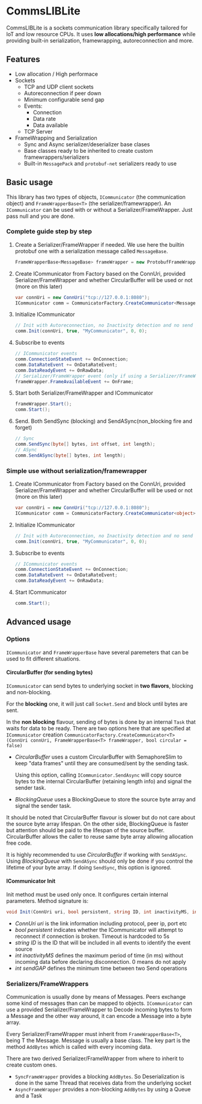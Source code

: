 ﻿# CommsLIBLite
CommsLIBLite is a sockets communication library specifically tailored for IoT and low resource CPUs. It uses **low allocations/high performance** while providing built-in serialization, framewrapping, autoreconnection and more.

## Features
* Low allocation / High performace
* Sockets
  * TCP and UDP client sockets
  * Autoreconnection if peer down
  * Minimum configurable send gap
  * Events:
    * Connection
    * Data rate
    * Data available
  * TCP Server
* FrameWrapping and Serialization
  * Sync and Async serializer/deserializer base clases
  * Base classes ready to be inherited to create custom framewrappers/serializers
  * Built-in `MessagePack` and `protobuf-net` serializers ready to use

## Basic usage
This library has two types of objects, `ICommunicator` (the communication object) and `FrameWrapperBase<T>` (the serializer/framewrapper).
An `ICommunicator` can be used with or without a Serializer/FrameWrapper. Just pass null and you are done.

### Complete guide step by step
1. Create a Serializer/FrameWrapper if needed. We use here the builtin protobuf one with a serialization message called ``MessageBase``.
    ```csharp
    FrameWrapperBase<MessageBase> frameWrapper = new ProtobufFrameWrapper<MessageBase>(true);
    ```
2. Create ICommunicator from Factory based on the ConnUri, provided Serializer/FrameWrapper and whether CircularBuffer will be used or not (more on this later)
    ``` csharp
    var connUri = new ConnUri("tcp://127.0.0.1:8080");
    ICommunicator comm = CommunicatorFactory.CreateCommunicator<MessageBase>(connUri, frameWrapper, false);
    ```
3. Initialize ICommunicator
    ``` csharp
    // Init with Autoreconnection, no Inactivity detection and no send gap
    comm.Init(connUri, true, "MyCommunicator", 0, 0);
    ```
4. Subscribe to events
    ``` csharp
    // ICommunicator events
    comm.ConnectionStateEvent += OnConnection;
    comm.DataRateEvent += OnDataRateEvent;
    comm.DataReadyEvent += OnRawData;
    // Serializer/FrameWrapper event (only if using a Serializer/FrameWrapper)
    frameWrapper.FrameAvailableEvent += OnFrame;
    ```
5. Start both Serializer/FrameWrapper and ICommunicator
    ``` csharp
    frameWrapper.Start();
    comm.Start();
    ```
6. Send. Both SendSync (blocking) and SendASync(non_blocking fire and forget)
    ``` csharp
    // Sync
    comm.SendSync(byte[] bytes, int offset, int length);
    // ASync
    comm.SendASync(byte[] bytes, int length);
    ```

### Simple use without serialization/framewrapper
1. Create ICommunicator from Factory based on the ConnUri, provided Serializer/FrameWrapper and whether CircularBuffer will be used or not (more on this later)
    ``` csharp
    var connUri = new ConnUri("tcp://127.0.0.1:8080");
    ICommunicator comm = CommunicatorFactory.CreateCommunicator<object>(connUri, null, false);
    ```
2. Initialize ICommunicator
    ``` csharp
    // Init with Autoreconnection, no Inactivity detection and no send gap
    comm.Init(connUri, true, "MyCommunicator", 0, 0);
    ```
4. Subscribe to events
    ``` csharp
    // ICommunicator events
    comm.ConnectionStateEvent += OnConnection;
    comm.DataRateEvent += OnDataRateEvent;
    comm.DataReadyEvent += OnRawData;
    ```
5. Start ICommunicator
    ``` csharp
    comm.Start();
    ```

## Advanced usage
### Options 
`ICommunicator` and `FrameWrapperBase` have several paremeters that can be used to fit different situations.

#### CircularBuffer (for sending bytes)
`ICommunicator` can send bytes to underlying socket in **two flavors**, blocking and non-blocking.

For the __blocking__ one, it will just call `Socket.Send` and block until bytes are sent.

In the __non blocking__ flavour, sending of bytes is done by an internal `Task` that waits for data to be ready. There are two options here that are specified at `ICommunicator` creation `CommunicatorFactory.CreateCommunicator<T>(ConnUri connUri, FrameWrapperBase<T> frameWrapper, bool circular = false)`

* _CircularBuffer_ uses a custom CircularBuffer with SemaphoreSlim to keep "data frames" until they are consumed/sent by the sending task.
    
    Using this option, calling `ICommunicator.SendAsync` will copy source bytes to the internal CircularBuffer (retaining length info) and signal the sender task.
* _BlockingQueue_ uses a BlockingQueue to store the source byte array and signal the sender task. 

It should be noted that CircularBuffer flavour is slower but do not care about the source byte array lifespan. On the other side, BlockingQueue is faster but attention should be paid to the lifespan of the source buffer.
CircularBuffer allows the caller to reuse same byte array allowing allocation free code.

It is highly recommended tu use _CircularBuffer_ if working with `SendASync`. Using _BlockingQueue_ with `SendASync` should only be done if you control the lifetime of your byte array.
If doing `SendSync`, this option is ignored.

#### ICommunicator Init
Init method must be used only once. It configures certain internal parameters.
Method signature is: 
```csharp
void Init(ConnUri uri, bool persistent, string ID, int inactivityMS, int sendGAP = 0);
```

* _ConnUri uri_ is the link information including protocol, peer ip, port etc
* _bool persistent_ indicates whether the ICommunicator will attempt to reconnect if connection is broken. Timeout is hardcoded to 5s
* _string ID_ is the ID that will be included in all events to identify the event source
* _int inactivityMS_ defines the maximum period of time (in ms) without incoming data before declaring disconnection. 0 means do not apply
* _int sendGAP_ defines the minimum time between two Send operations

### Serializers/FrameWrappers
Communication is usually done by means of Messages. Peers exchange some kind of messages than can be mapped to objects.
`ICommunicator` can use a provided Serializer/FrameWrapper to Decode incoming bytes to form a Message and the other way around, it can encode a Message into a byte array.

Every Serializer/FrameWrapper must inherit from `FrameWrapperBase<T>`, being T the Message. Message is usually a base class.
The key part is the method `AddBytes` which is called with every incoming data.

There are two derived Serializer/FrameWrapper from where to inherit to create custom ones.
* `SyncFrameWrapper` provides a blocking `AddBytes`. So Deserialization is done in the same Thread that receives data from the underlying socket
* `AsyncFrameWrapper` provides a non-blocking `AddBytes` by using a Queue and a Task






